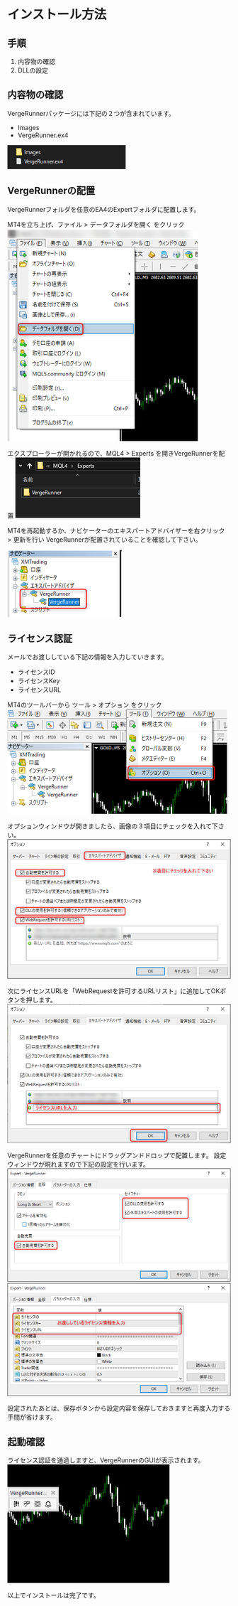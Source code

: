 # インストール方法

## 手順
1. 内容物の確認
2. DLLの設定

## 内容物の確認
VergeRunnerパッケージには下記の２つが含まれています。

- Images
- VergeRunner.ex4

![Alt text](_img\img_howtoinstall_001.png)

## VergeRunnerの配置
VergeRunnerフォルダを任意のEA4のExpertフォルダに配置します。

MT4を立ち上げ、ファイル > データフォルダを開く をクリック
![Alt text](_img\img_howtoinstall_002.png)

エクスプローラーが開かれるので、MQL4 > Experts を開きVergeRunnerを配置
![Alt text](_img\img_howtoinstall_003.png)

MT4を再起動するか、ナビケーターのエキスパートアドバイザーを右クリック > 更新を行い
VergeRunnerが配置されていることを確認して下さい。

![Alt text](_img\img_howtoinstall_004.png)

## ライセンス認証
メールでお渡ししている下記の情報を入力していきます。

- ライセンスID
- ライセンスKey
- ライセンスURL

MT4のツールバーから ツール > オプション をクリック
![Alt text](_img\img_howtoinstall_005.png)

オプションウィンドウが開きましたら、画像の３項目にチェックを入れて下さい。
![Alt text](_img\img_howtoinstall_006.png)

次にライセンスURLを「WebRequestを許可するURLリスト」に追加してOKボタンを押します。
![Alt text](_img\img_howtoinstall_007.png)

VergeRunnerを任意のチャートにドラッグアンドドロップで配置します。
設定ウィンドウが現れますので下記の設定を行います。
![Alt text](_img\img_howtoinstall_008.png)
![Alt text](_img\img_howtoinstall_009.png)


設定されたあとは、保存ボタンから設定内容を保存しておきますと再度入力する手間が省けます。

## 起動確認
ライセンス認証を通過しますと、VergeRunnerのGUIが表示されます。
![Alt text](_img\img_howtoinstall_010.png)


以上でインストールは完了です。